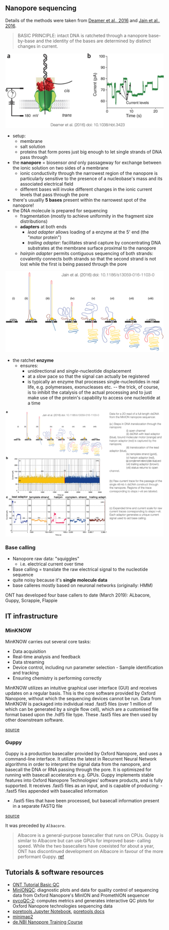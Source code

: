 ## Nanopore sequencing

Details of the methods were taken from [Deamer et al., 2016](https://www.nature.com/articles/nbt.3423#f3) and [Jain et al., 2016](https://genomebiology.biomedcentral.com/articles/10.1186/s13059-016-1103-0).

>BASIC PRINCIPLE: intact DNA is ratcheted through a nanopore base-by-base and the identity of the bases are determined by distinct changes in current.

![](images/nanopore_principle.png)

* setup: 
    - membrane
    - salt solution
    - proteins that form pores just big enough to let single strands of DNA pass through
* the **nanopore** = biosensor _and_ only passageway for exchange between the ionic solution on two sides of a membrane
  - ionic conductivity through the narrowest region of the nanopore is particularly sensitive to the presence of a nucleobase's mass and its associated electrical field
  - different bases will invoke different changes in the ionic current levels that pass through the pore
* there's usuallly **5 bases** present within the narrowest spot of the nanopore!
* the DNA molecule is prepared for sequencing
    - fragmentation (mostly to achieve uniformity in the fragment size distributions)
    - **adapters** at both ends
        - *lead adapter* allows loading of a enzyme at the 5' end (the "motor protein")
        - *trailing adapter*: facilitates strand capture by concentrating DNA substrates at the membrane surface proximal to the nanopore
	- *hairpin adapter* permits contiguous sequencing of both strands: covalently connects both strands so that the second strand is not lost while the first is being passed through the pore

![](images/nanopore_processing.png)

* the ratchet **enzyme**
    - ensures:
      - unidirectional and *single*-nucleotide displacement
      - at a *slow* pace so that the signal can actually be registered
      - is typically an enzyme that processes single-nucleotides in real life, e.g. polymerases, exonucleases etc. -- the trick, of course, is to inhibit the catalysis of the actual processing and to just make use of the protein's capability to access one nucleotide at a time
      

![](images/nanopore_processing02.png)

### Base calling

* Nanopore raw data: "squiggles"
    - i.e. electrical current over time
* Base calling = translate the raw electrical signal to the nucleotide sequence
* quite noisy because it's **single molecule data**
* base calleres mostly based on neuronal networks (originally: HMM)

ONT has developed four base callers to date (March 2019): ALbacore, Guppy, Scrappie, Flappie


## IT infrastructure

### MinKNOW

MinKNOW carries out several core tasks:

- Data acquisition
- Real-time analysis and feedback
- Data streaming
- Device control, including run parameter selection - Sample identification and tracking
- Ensuring chemistry is performing correctly

MinKNOW utilizes an intuitive graphical user interface (GUI) and receives updates on a regular basis. This is the core software provided by Oxford Nanopore, without which the sequencing devices cannot be run. Data from MinKNOW is packaged into individual read .fast5 files (over 1 million of which can be generated by a single flow cell), which are a customised file format based upon the .hdf5 file type. These .fast5 files are then used by other downstream software.

[source](https://community.nanoporetech.com/requirements_documents/minion-it-reqs.pdf)


### Guppy

Guppy is a production basecaller provided by Oxford Nanopore, and uses a command-line interface. It utilizes the latest in Recurrent Neural Network algorithms in order to interpret the signal data from the nanopore, and basecall the DNA or RNA passing through the pore. It is optimiszed for running with basecall accelerators e.g. GPUs. Guppy implements stable features into Oxford Nanopore Technologies’ software products, and is fully supported. It receives .fast5 files as an input, and is capable of producing: - .fast5 files appended with basecalled information
- .fast5 files that have been processed, but basecall information present in a separate FASTQ file

[source](https://community.nanoporetech.com/requirements_documents/minion-it-reqs.pdf)

It was preceded by `Albacore`.

>Albacore is a general-purpose basecaller that runs on CPUs. Guppy is similar to Albacore but can use GPUs for improved base-
calling speed. While the two basecallers have coexisted for about a year, ONT has discontinued
development on Albacore in favour of the more performant Guppy. [ref](https://www.biorxiv.org/content/early/2019/02/07/543439.full.pdf)

## Tutorials & software resources

* [ONT Tutorial Basic QC](https://github.com/nanoporetech/ont_tutorial_basicqc)
* [MinIONQC](https://github.com/roblanf/minion_qc): diagnostic plots and data for quality control of sequencing data from Oxford Nanopore's MinION and PromethION sequencer
* [pycoQC-2](https://github.com/a-slide/pycoQC): computes metrics and generates interactive QC plots for Oxford Nanopore technologies sequencing data
* [poretools Jupyter Notebook](https://nbviewer.jupyter.org/github/arq5x/poretools/blob/master/poretools/ipynb/test_run_report.ipynb), [poretools docs](https://poretools.readthedocs.io/en/latest/)
* [minimap2](https://github.com/lh3/minimap2#install)
* [de.NBI Nanopore Training Course](https://denbi-nanopore-training-course.readthedocs.io/en/latest/index.html)
